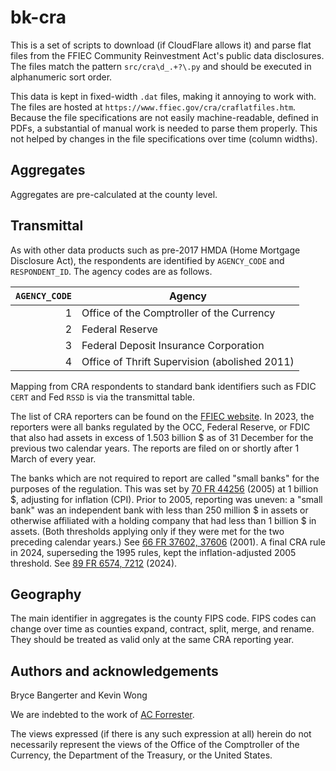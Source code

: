 # bk-cra

This is a set of scripts to download (if CloudFlare allows it) and parse flat
files from the FFIEC Community Reinvestment Act's public data disclosures. The
files match the pattern `src/cra\d_.+?\.py` and should be executed in
alphanumeric sort order.

This data is kept in fixed-width `.dat` files, making it annoying to work with.
The files are hosted at `https://www.ffiec.gov/cra/craflatfiles.htm`. Because
the file specifications are not easily machine-readable, defined in PDFs, a
substantial of manual work is needed to parse them properly. This not helped by
changes in the file specifications over time (column widths).

## Aggregates
Aggregates are pre-calculated at the county level.

## Transmittal
As with other data products such as pre-2017 HMDA (Home Mortgage Disclosure 
Act), the respondents are identified by `AGENCY_CODE` and `RESPONDENT_ID`. The
agency codes are as follows.

| `AGENCY_CODE`    | Agency                                        |
| ---------------: | --------------------------------------------- |
| 1                | Office of the Comptroller of the Currency     |
| 2                | Federal Reserve                               |
| 3                | Federal Deposit Insurance Corporation         |
| 4                | Office of Thrift Supervision (abolished 2011) |

Mapping from CRA respondents to standard bank identifiers such as FDIC `CERT`
and Fed `RSSD` is via the transmittal table.

The list of CRA reporters can be found on the [FFIEC website](
    https://www.ffiec.gov/cra/reporter.htm). In 2023, the reporters were all
banks regulated by the OCC, Federal Reserve, or FDIC that also had assets in
excess of 1.503 billion $ as of 31 December for the previous two calendar 
years. The reports are filed on or shortly after 1 March of every year.

The banks which are not required to report are called "small banks" for the
purposes of the regulation. This was set by [70 FR 44256](
    https://www.federalregister.gov/d/05-15227/p-3) (2005) at 1 billion $,
adjusting for inflation (CPI). Prior to 2005, reporting was uneven: a "small
bank" was an independent bank with less than 250 million $ in assets or
otherwise affiliated with a holding company that had less than 1 billion $ in
assets. (Both thresholds applying only if they were met for the two preceding
calendar years.) See [66 FR 37602, 37606](
    https://www.federalregister.gov/d/01-18033/p-61) (2001). A final CRA rule 
in 2024, superseding the 1995 rules, kept the inflation-adjusted 2005 
threshold. See [89 FR 6574, 7212](
    https://www.federalregister.gov/d/2023-25797/p-8507) (2024).

## Geography
The main identifier in aggregates is the county FIPS code. FIPS codes can
change over time as counties expand, contract, split, merge, and rename. They
should be treated as valid only at the same CRA reporting year.

## Authors and acknowledgements
Bryce Bangerter and Kevin Wong

We are indebted to the work of [AC Forrester](
    https://github.com/acforrester/community-reinvestment-act).

The views expressed (if there is any such expression at all) herein do not 
necessarily represent the views of the Office of the Comptroller of the
Currency, the Department of the Treasury, or the United States.
